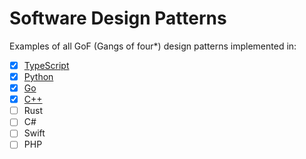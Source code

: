 # Software Design Patterns

Examples of all GoF (Gangs of four\*) design patterns implemented in:

- [x] [TypeScript](TypeScript)
- [x] [Python](Python)
- [x] [Go](Go)
- [x] [C++](C++)
- [ ] Rust
- [ ] C#
- [ ] Swift
- [ ] PHP
